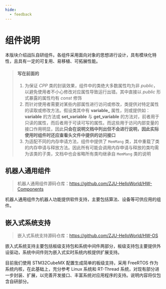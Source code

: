 ```yaml
---
hide:
  - feedback
---
```


# 组件说明

本版块介绍战队自研组件。各组件采用面向对象的思想进行设计，具有模块化特性，且具有一定的可复用、易移植、可拓展性能。

> #### 写在前面的
> 1. 为保证 *CPP* 类的封装效果，组件中的类绝大多数属性均为非 *public*，以避免使用者不小心修改对应属性导致运行出错。其中直接以 *public* 形式暴露的属性均有 *const* 修饰
> 2. 而针对使用者需要对某些内部属性进行访问或修改，类提供对特定属性的读取或修改方法。假设类其中有 **variable_** 属性，则或提供如：**variable** 的方法或 **set_variable** 与 **get_variable** 的方法对，前者用于只读的属性，而后者用于可读可写的属性。而这些用于访问内部变量的接口作用明显，因此**只会在说明文档中列出但不会进行说明，因此实际使用时组件时还应查看头文件中提供的访问接口**
> 3. 为适配不同的内存申请方法，组件中提供了 `MemMang` 类，其中重载了类的内存申请与释放方法。因此所有可能会调用内存申请与释放的类均需为该类的子类，文档中也会省略所有类均继承自 `MemMang` 类的说明

## 机器人通用组件

> 机器人通用组件源码仓库：<https://github.com/ZJU-HelloWorld/HW-Components>

机器人通用组件为机器人功能提供软件支持，主要包括算法、设备等可供应用的组件。

## 嵌入式系统支持

> 嵌入式系统支持源码仓库：<https://github.com/ZJU-HelloWorld/HW-OS>

嵌入式系统支持主要包括板级支持包和系统中间件两部分，板级支持包主要提供外设驱动，系统中间件则为嵌入式实时系统内核提供扩展支持。

目前我们使用 STM32CubeMX 配置生成简单的板级支持，采用 FreeRTOS 作为系统内核，在此基础上，充分参考 Linux 系统和 RT-Thread 系统，对现有部分进一步封装、扩展，以完善开发接口、丰富系统对应用程序的支持。说明内容将仅包含自研部分。

